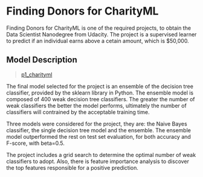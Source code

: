 # Finding Donors for CharityML

Finding Donors for CharityML is one of the required projects, to obtain the Data Scientist Nanodegree from Udacity. 
The project is a supervised learner to predict if an individual earns above a cetain amount, which is $50,000.  

## Model Description
>[p1_charityml](https://github.com/itoro-michael/finding_donors_for_CharityML/tree/master/p1_charityml)

The final model selected for the project is an ensemble of the decision tree classifier, 
provided by the sklearn library in Python. The ensemble model is composed of 400 weak decision tree classifiers. 
The greater the number of weak classifiers the better the model performs, ultimately the number of classifiers will 
contrained by the acceptable training time. 

Three models were considered for the project, they are: the Naive Bayes classifier, the single decision tree model and 
the ensemble. The ensemble model outperformed the rest on test set evaluation, for both accuracy and F-score, with beta=0.5. 

The project includes a grid search to determine the optimal number of weak classifiers to adopt. Also, there is 
feature importance analysis to discover the top features responsible for a positive prediction. 